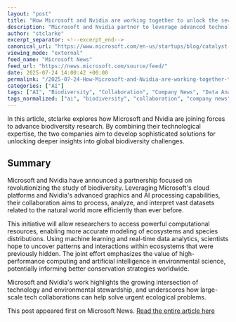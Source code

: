 ```yaml
---
layout: "post"
title: "How Microsoft and Nvidia are working together to unlock the secrets of biodiversity"
description: "Microsoft and Nvidia partner to leverage advanced technology in exploring and understanding biodiversity."
author: "stclarke"
excerpt_separator: <!--excerpt_end-->
canonical_url: "https://www.microsoft.com/en-us/startups/blog/catalyst-basecamp-research-leverages-microsoft-and-nvidia-ai-to-unlock-secrets-of-biodiversity/"
viewing_mode: "external"
feed_name: "Microsoft News"
feed_url: "https://news.microsoft.com/source/feed/"
date: 2025-07-24 14:00:42 +00:00
permalink: "/2025-07-24-How-Microsoft-and-Nvidia-are-working-together-to-unlock-the-secrets-of-biodiversity.html"
categories: ["AI"]
tags: ["AI", "Biodiversity", "Collaboration", "Company News", "Data Analysis", "Environment", "Machine Learning", "Microsoft", "News", "Nvidia", "Partnership", "Research", "Sustainability", "Technology"]
tags_normalized: ["ai", "biodiversity", "collaboration", "company news", "data analysis", "environment", "machine learning", "microsoft", "news", "nvidia", "partnership", "research", "sustainability", "technology"]
---
```


In this article, stclarke explores how Microsoft and Nvidia are joining forces to advance biodiversity research. By combining their technological expertise, the two companies aim to develop sophisticated solutions for unlocking deeper insights into global biodiversity challenges.<!--excerpt_end-->

## Summary

Microsoft and Nvidia have announced a partnership focused on revolutionizing the study of biodiversity. Leveraging Microsoft's cloud platforms and Nvidia's advanced graphics and AI processing capabilities, their collaboration aims to process, analyze, and interpret vast datasets related to the natural world more efficiently than ever before.

This initiative will allow researchers to access powerful computational resources, enabling more accurate modeling of ecosystems and species distributions. Using machine learning and real-time data analytics, scientists hope to uncover patterns and interactions within ecosystems that were previously hidden. The joint effort emphasizes the value of high-performance computing and artificial intelligence in environmental science, potentially informing better conservation strategies worldwide.

Microsoft and Nvidia's work highlights the growing intersection of technology and environmental stewardship, and underscores how large-scale tech collaborations can help solve urgent ecological problems.

This post appeared first on Microsoft News. [Read the entire article here](https://www.microsoft.com/en-us/startups/blog/catalyst-basecamp-research-leverages-microsoft-and-nvidia-ai-to-unlock-secrets-of-biodiversity/)
